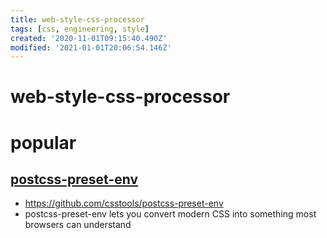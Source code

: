 ```yaml
---
title: web-style-css-processor
tags: [css, engineering, style]
created: '2020-11-01T09:15:40.490Z'
modified: '2021-01-01T20:06:54.146Z'
---
```


# web-style-css-processor

# popular

## [postcss-preset-env](http://preset-env.cssdb.org/)

- https://github.com/csstools/postcss-preset-env
- postcss-preset-env lets you convert modern CSS into something most browsers can understand
